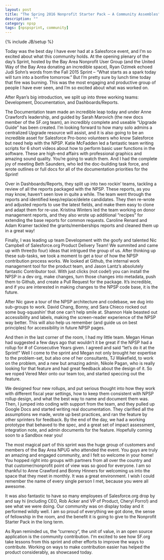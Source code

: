 ```yaml
---
layout: post
title: "The Spring 2016 Nonprofit Starter Pack – A Community Assembles"
description: ""
category: npsp
tags: [npspsprint, community]
---
```

{% include JB/setup %}

Today was the best day I have ever had at a Salesforce event, and I’m so excited about what this community holds. At the opening plenary of the day’s Sprint, hosted by the Bay Area Nonprofit User Group (and the United Way of the Bay Area donating an incredible space), Ryan Ozimek echoed Judi Sohn’s words from the Fall 2015 Sprint – “What starts as a spark today will turn into a bonfire tomorrow.” But I’m pretty sure by lunch time today that fire was burning. This was the most engaging and productive group of people I have ever seen, and I’m so excited about what was worked on.

After Ryan’s big introduction, we split up into three working teams: Development, Documentation, and Dashboards/Reports. 

The Documentation team made an incredible leap today and under Anne Crawford’s leadership, and guided by Sarah Marovich (the new docs member of the SF.org team), an incredibly complete and useable “Upgrade Guide” has been created. I’m looking forward to how many solo admins a centralized Upgrade resource will assist, and it is also going to be an incredible asset for Salesforce Pro-bono volunteers who know Salesforce but need help with the NPSP. Katie McFadden led a fantastic team writing scripts for 6 short videos about how to perform basic user functions in the software. These are high-end affairs with professional graphics and amazing sound quality. You’re going to watch them. And I had the complete joy of meeting Beth Saunders, who led the doc-building task force, and wrote outlines or full docs for all of the documentation priorities for the Sprint!

Over in Dashboards/Reports, they split up into two rockin’ teams, tackling a review of all the reports packaged with the NPSP. These reports, as you may know, haven’t seen love in quite a while. The team went through the reports and identified keep/replace/delete candidates. They then re-wrote and adjusted reports to use the latest fields, and make them easy to clone and adapt them for re-use. Kristina Winters led the team working on donor management reports, and they also wrote up additional “recipes” for extending the base reports for common requests. Caroline Renard and Adam Kramer tackled the grants/memberships reports and cleaned them up in a great way!

Finally, I was leading up team Development with the goofy and talented Nic Campbell of Salesforce.org Product Delivery Team! We summited and came up with three(to four) ideas that intrigued the group of us. After thinking up these sub-tasks, we took a moment to get a tour of how the NPSP contribution process works. We looked at Github, the internal work management tool for the product team, and Jason Lantz’s absolutely fantastic Contributor tool. With just clicks (not code!) you can install the NPSP in a dev org, make changes, turn those changes into metadata, push them to Github, and create a Pull Request for the package. It’s incredible, and if you are interested in making changes to the NPSP code base, it is the future.

After Nic gave a tour of the NPSP architecture and codebase, we dug into sub-groups to work. David Chang, Bonny, and Sara Chieco rocked out some bug-squashin’ that one can’t help smile at. Shannon Hale beasted out accessibility and labels, making the screen-reader experience of the NPSP way better. This will also help us remember (and guide us on best principles) for accessibility in future NPSP pages. 

And then in the last corner of the room, I had my little team. Megan Himan had suggested a few days ago that wouldn’t it be great if the NPSP had a rollup for # of Consecutive Years given. I agreed and said “let’s do it at the Sprint!” Well I come to the sprint and Megan not only brought her expertise to the problem-set, but also one of her consultants, TJ Wakefield, to work on the problem, and a new but amazing admin, Nikole Pagan, who is really looking for that feature and had great feedback about the design of it. So we roped Vered Meir onto our team too, and started speccing out the feature. 

We designed four new rollups, and put serious thought into how they work with different fiscal year settings, how to keep them consistent with NPSP rollup design, and what the best way to name and document them was. Then, I jumped into coding with support from the team, and they pulled up Google Docs and started writing real documentation. They clarified all the assumptions we made, wrote up best practices, and ran the feature by other sprinters for feedback. By the end of the day, we had a working prototype that behaved to the spec, and a great set of impact assessment, integration note, and admin documents for the feature. Hopefully coming soon to a Sandbox near you! 

The most magical part of this sprint was the huge group of customers and members of the Bay Area NPUG who attended the event. You guys are truly an amazing and engaged community, and I felt so welcome in your home! You hopped right into groups with partners from all over the country and that customer/nonprofit point of view was so good for everyone. I am so thankful to Anne Crawford and Bonny Hinners for welcoming us into the space that they meet in monthly. It was a great environment. I wish I could remember the name of every single person I met, because you were all awesome.

It was also fantastic to have so many employees of Salesforce.org drop by and say hi (including CEO, Rob Acker and VP of Product, Cheryl Porro!) and see what we were doing. Our community was on display today and it performed wildly well. I am so proud of everything we got done, the sense of fellowship in the room, and the benefit it is going to give to the Nonprofit Starter Pack in the long term.

As Ryan reminded us, the “currency“, the unit of value, in an open source application is the community contribution. I’m excited to see how SF.org take lessons from this sprint and other efforts to improve the ways to contribute. Working on ways to make contribution easier has helped the product considerably, as showcased today. 
